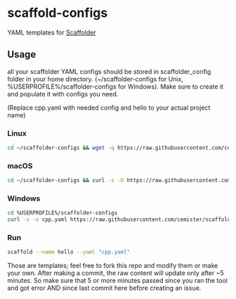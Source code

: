 # scaffold-configs
YAML templates for [Scaffolder](https://github.com/cemister/scaffolder)

## Usage
all your scaffolder YAML configs should be stored in scaffolder_config folder in your home directory. (~/scaffolder-configs for Unix, %USERPROFILE%/scaffolder-configs for Windows). Make sure to create it and populate it with configs you need.
 
(Replace cpp.yaml with needed config and hello to your actual project name)

### Linux
```bash
cd ~/scaffolder-configs && wget -q https://raw.githubusercontent.com/cemister/scaffold-configs/master/cpp.yaml
```
### macOS
```bash
cd ~/scaffolder-configs && curl -s -O https://raw.githubusercontent.com/cemister/scaffold-configs/master/cpp.yaml
```
### Windows
```bash
cd %USERPROFILE%/scaffolder-configs
curl -s -o cpp.yaml https://raw.githubusercontent.com/cemister/scaffold-configs/master/cpp.yaml
```
### Run
```bash
scaffold --name hello --yaml "cpp.yaml"
```

Those are templates; feel free to fork this repo and modify them or make your own.
After making a commit, the raw content will update only after ~5 minutes. So make sure that 5 or more minutes passed since you ran the tool and got error AND since last commit here before creating an issue. 

